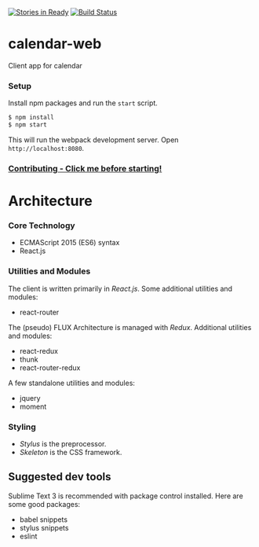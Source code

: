 
[![Stories in Ready](https://badge.waffle.io/ADI-Labs/calendar-web.png?label=ready&title=Ready)](https://waffle.io/ADI-Labs/calendar-web)
[![Build Status](https://travis-ci.org/ADI-Labs/calendar-web.svg?branch=master)](https://travis-ci.org/ADI-Labs/calendar-web)

# calendar-web
Client app for calendar



### Setup


Install npm packages and run the `start` script.
```bash
$ npm install
$ npm start
```

This will run the webpack development server. Open `http://localhost:8080`.

### [Contributing - Click me before starting!](https://github.com/ADI-Labs/calendar-web/blob/master/CONTRIBUTING.md#development)


# Architecture

### Core Technology
 - ECMAScript 2015 (ES6) syntax
 - React.js

### Utilities and Modules
The client is written primarily in *React.js*. Some additional utilities and modules:
 - react-router

The (pseudo) FLUX Architecture is managed with *Redux*. Additional utilities and modules:
 - react-redux
 - thunk
 - react-router-redux

A few standalone utilities and modules:
 - jquery
 - moment


### Styling
 - *Stylus* is the preprocessor.
 - *Skeleton* is the CSS framework.


## Suggested dev tools
Sublime Text 3 is recommended with package control installed. Here are some good packages:
 - babel snippets
 - stylus snippets
 - eslint
